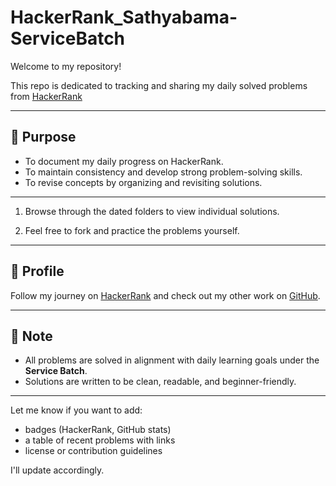 
# HackerRank_Sathyabama-ServiceBatch

Welcome to my repository!

This repo is dedicated to tracking and sharing my daily solved problems from [HackerRank](https://www.hackerrank.com/contests/sathyabama-service-base-1749457849/challenges) 

---

## 📌 Purpose

- To document my daily progress on HackerRank.
- To maintain consistency and develop strong problem-solving skills.
- To revise concepts by organizing and revisiting solutions.

---

1. Browse through the dated folders to view individual solutions.

2. Feel free to fork and practice the problems yourself.

---

## 🔗 Profile

Follow my journey on [HackerRank](https://www.hackerrank.com/42130516_ECE) and check out my other work on [GitHub](https://github.com/uga961).

---

## 📝 Note

* All problems are solved in alignment with daily learning goals under the **Service Batch**.
* Solutions are written to be clean, readable, and beginner-friendly.

---


Let me know if you want to add:
- badges (HackerRank, GitHub stats)
- a table of recent problems with links
- license or contribution guidelines

I'll update accordingly.

